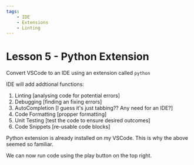 ```yaml
---
tags:
    - IDE
    - Extensions
    - Linting
---
```


# Lesson 5 - Python Extension

Convert VSCode to an IDE using an extension called `python`

IDE will add addtional functions:

1. Linting [analysing code for potential errors]
2. Debugging [finding an fixing errors]
3. AutoCompletion [I guess it's just tabbing?? Any need for an IDE?]
4. Code Formatting [propper formatting]
5. Unit Testing [test the code to ensure desired outcomes]
6. Code Snippets [re-usable code blocks]

Python extension is already installed on my VSCode. This is why the above seemed so familiar.

We can now run code using the play button on the top right.